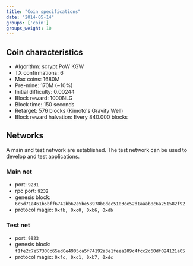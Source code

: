 ```yaml
---
title: "Coin specifications"
date: "2014-05-14"
groups: ['coin']
groups_weight: 10
---
```


## Coin characteristics

 - Algorithm: scrypt PoW KGW
 - TX confirmations: 6
 - Max coins: 1680M
 - Pre-mine: 170M (~10%)
 - Initial difficulty: 0.00244
 - Block reward: 1000NLG
 - Block time: 150 seconds
 - Retarget: 576 blocks (Kimoto's Gravity Well)
 - Block reward halvation: Every 840.000 blocks

## Networks

A main and test network are established. The test network can be used to develop and test applications.

### Main net
 - port: `9231`
 - rpc port: `9232`
 - genesis block: `6c5d71a461b5bff6742bb62e5be53978b8dec5103ce52d1aaab8c6a251582f92`
 - protocol magic: `0xfb, 0xc0, 0xb6, 0xdb`

### Test net
 - port: `9923`
 - genesis block: `f1fe2c7e57300c65ed0e4905ca5f74192a3e1feea209c4fcc2c60df024121a05`
 - protocol magic: `0xfc, 0xc1, 0xb7, 0xdc`
